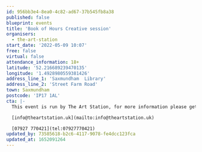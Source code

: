 ```yaml
---
id: 956bb3e4-8ea0-4c82-ad67-37b545fb8a38
published: false
blueprint: events
title: 'Book of Hours Creative session'
organisers:
  - the-art-station
start_date: '2022-05-09 10:07'
free: false
virtual: false
attendance_information: 18+
latitude: '52.216689239470135'
longitude: '1.4928980559381426'
address_line_1: 'Saxmundham  Library'
address_line_2: 'Street Farm Road'
town: Saxmundham
postcode: 'IP17 1AL'
cta: |-
  This event is run by The Art Station, for more information please get in touch via:

  [info@theartstation.uk](mailto:info@theartstation.uk)

  [07927 770421](tel:07927770421)
updated_by: 73585618-b2c6-4117-9078-fe4dcc123fca
updated_at: 1652091264
---
```

